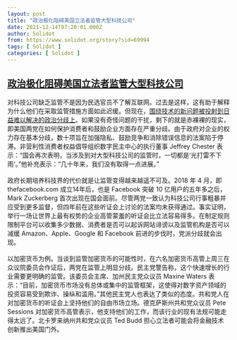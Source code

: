 ```yaml
---
layout: post
title: "政治极化阻碍美国立法者监管大型科技公司"
date: 2021-12-14T07:20:01.000Z
author: Solidot
from: https://www.solidot.org/story?sid=69994
tags: [ Solidot ]
categories: [ Solidot ]
---
```

<!--1639466401000-->
[政治极化阻碍美国立法者监管大型科技公司](https://www.solidot.org/story?sid=69994)
------

<div>
对科技公司缺乏监管不是因为民选官员不了解互联网。过去是这样，这有助于解释为什么他们在采取监管措施方面如此迟缓。但现在，<a href="https://www.nytimes.com/2021/12/11/business/congress-tech-regulation.html" target="_blank">围绕技术的新问题被投射到日益难以解决的政治分歧上</a>。如果没有奇怪问题的干扰，剩下的就是赤裸裸的现实，即美国两党在如何保护消费者和鼓励企业方面存在严重分歧。由于政府对企业的权力存在基本分歧，数十项旨在加强隐私、鼓励竞争和消除错误信息的法案陷于停滞。非营利性消费者权益倡导组织数字民主中心的执行董事 Jeffrey Chester 表示：“国会再次表明，当涉及到对大型科技公司的监管时，一切都是‘光打雷不下雨’。”他补充表示：“几十年来，我们没有取得一点进展。”<br><br>政府长期培养科技界的代价就是让监管变得越来越遥不可及。2018 年 4 月，即 thefacebook.com 成立14年后，也是 Facebook 突破 10 亿用户的五年多之后，Mark Zuckerberg 首次出现在国会面前。尽管两党一致认为科技公司行事粗暴并应受到更多监督，但四年前在这些听证会上讨论的法案均未获得通过。事实证明，举行一场让世界上最有权势的企业高管蒙羞的听证会比立法容易得多。在制定规则限制平台可以收集多少数据、消费者是否可以起诉网站诽谤以及监管机构是否可以减缓 Amazon、Apple、Google 和 Facebook 前进的步伐时，党派分歧就会出现。<br><br>以加密货币为例。当谈到监管加密货币的可能性时，在六名加密货币高管上周三在众议院委员会作证后，两党在监管上明显分歧。民主党警告称，这个快速增长的行业需要更明确的监管。该委员会主席、加州民主党众议员 Maxine Waters 表示：“目前，加密货币市场没有总体或集中的监管框架，这使得对数字资产领域的投资容易受到欺诈、操纵和滥用。”其他民主党人也表达了类似的态度。共和党人在对加密货币的听证会上坚持他们的自由市场立场。德克萨斯州共和党众议员 Pete Sessions 对加密货币高管表示，他支持他们的工作，而该行业的现有法规可能走得太远了。北卡罗来纳州共和党众议员 Ted Budd 担心立法者可能会将金融技术创新推出美国门外。
</div>
